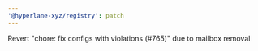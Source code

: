 ```yaml
---
'@hyperlane-xyz/registry': patch
---
```


Revert "chore: fix configs with violations (#765)" due to mailbox removal
